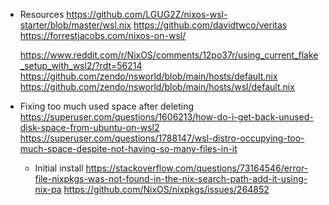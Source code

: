 - Resources
  https://github.com/LGUG2Z/nixos-wsl-starter/blob/master/wsl.nix
  https://github.com/davidtwco/veritas
  https://forrestjacobs.com/nixos-on-wsl/

  https://www.reddit.com/r/NixOS/comments/12po37r/using_current_flake_setup_with_wsl2/?rdt=56214
  https://github.com/zendo/nsworld/blob/main/hosts/default.nix
  https://github.com/zendo/nsworld/blob/main/hosts/wsl/default.nix

- Fixing too much used space after deleting
  https://superuser.com/questions/1606213/how-do-i-get-back-unused-disk-space-from-ubuntu-on-wsl2
  https://superuser.com/questions/1788147/wsl-distro-occupying-too-much-space-despite-not-having-so-many-files-in-it

  - Initial install
    https://stackoverflow.com/questions/73164546/error-file-nixpkgs-was-not-found-in-the-nix-search-path-add-it-using-nix-pa
    https://github.com/NixOS/nixpkgs/issues/264852
